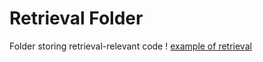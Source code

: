 # Retrieval Folder
Folder storing retrieval-relevant code
! [example of retrieval](./src/retrieval_demo.png)
